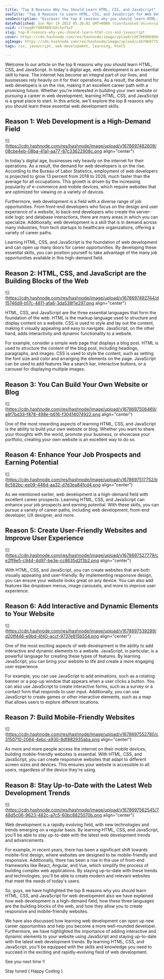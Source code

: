 ```yaml
---
title: "Top 8 Reasons Why You Should Learn HTML, CSS, and JavaScript"
seoTitle: "Top 8 Reasons to Learn HTML, CSS, and JavaScript for Web Development"
seoDescription: "Discover the top 8 reasons why you should learn HTML, CSS, and JavaScript for web development success. From high-demand career opportunities."
datePublished: Sun Mar 19 2023 05:26:02 GMT+0000 (Coordinated Universal Time)
cuid: clfeyg0tf000409lbbr5oftwf
slug: top-8-reasons-why-you-should-learn-html-css-and-javascript
cover: https://cdn.hashnode.com/res/hashnode/image/upload/v1678696696039/0d6ed0fd-165a-440a-a17a-7a1e0b75b6b6.png
ogImage: https://cdn.hashnode.com/res/hashnode/image/upload/v1678697751705/594a6658-79e8-4c7c-979c-020086c3de7c.png
tags: css, javascript, web-development, learning, html5

---
```


Welcome to our article on the top 8 reasons why you should learn HTML, CSS, and JavaScript. In today's digital age, web development is an essential skill to have. The internet has become an integral part of our lives, and businesses rely heavily on it for their operations. As a result, the demand for web developers is on the rise, making it an excellent career path with a promising future. Whether you're interested in building your own website or pursuing a career in web development, learning HTML, CSS, and JavaScript is a great place to start. In this article, we'll explore the top 8 reasons why you should learn these essential web development skills.

## **Reason 1: Web Development is a High-Demand Field**

![](https://cdn.hashnode.com/res/hashnode/image/upload/v1678697482609/08cbe4eb-08ba-41a1-aa77-87c33622908c.png align="center")

In today's digital age, businesses rely heavily on the internet for their operations. As a result, the demand for web developers is on the rise. According to the Bureau of Labor Statistics, employment of web developers is projected to grow 13 percent from 2018 to 2028, much faster than the average for all occupations. This growth is driven by the increasing popularity of e-commerce and mobile devices, which require websites that are optimized for viewing on a variety of devices.

Furthermore, web development is a field with a diverse range of job opportunities. From front-end developers who focus on the design and user experience of a website, to back-end developers who create the server-side logic and database interactions, there are many areas in which you can specialize. Additionally, web development is a skill that is in demand across many industries, from tech startups to healthcare organizations, offering a variety of career paths.

Learning HTML, CSS, and JavaScript is the foundation of web development and can open up many doors for career opportunities. By developing these essential skills, you can position yourself to take advantage of the many job opportunities available in this high-demand field.

## **Reason 2: HTML, CSS, and JavaScript are the Building Blocks of the Web**

![](https://cdn.hashnode.com/res/hashnode/image/upload/v1678697492744/d15746d9-b17c-4811-afa6-3da538f1e297.png align="center")

HTML, CSS, and JavaScript are the three essential languages that form the foundation of the web. HTML is the markup language used to structure and display content on a website. CSS is used to style and lay out the content, making it visually appealing and easy to navigate. JavaScript, on the other hand, adds interactivity and dynamic functionality to a website.

For example, consider a simple web page that displays a blog post. HTML is used to structure the content of the blog post, including headings, paragraphs, and images. CSS is used to style the content, such as setting the font size and color and arranging the elements on the page. JavaScript can be used to add features like a search bar, interactive buttons, or a carousel for displaying multiple images.

## **Reason 3: You Can Build Your Own Website or Blog**

![](https://cdn.hashnode.com/res/hashnode/image/upload/v1678697506469/a8f7bd33-f878-498e-b616-f30414074922.png align="center")

One of the most rewarding aspects of learning HTML, CSS, and JavaScript is the ability to build your own website or blog. Whether you want to share your thoughts with the world, promote your business, or showcase your portfolio, creating your own website is an excellent way to do so.

## **Reason 4: Enhance Your Job Prospects and Earning Potential**

![](https://cdn.hashnode.com/res/hashnode/image/upload/v1678697517752/b8c582bc-ee09-446d-aa32-d7d3ea84fcd4.png align="center")

As we mentioned earlier, web development is a high-demand field with excellent career prospects. Learning HTML, CSS, and JavaScript can enhance your job prospects and earning potential. With these skills, you can pursue a variety of career paths, including web development, front-end developer, UX designer, and more.

## **Reason 5: Create User-Friendly Websites and Improve User Experience**

![](https://cdn.hashnode.com/res/hashnode/image/upload/v1678697527779/ce2ff9e5-c944-4d97-be3e-cc8635d2f3b2.png align="center")

With HTML, CSS, and JavaScript, you can create websites that are both visually appealing and user-friendly. By implementing responsive design, you can ensure your website looks great on any device. You can also add features like dropdown menus, image carousels, and more to improve user experience.

## Reason 6: Add Interactive and Dynamic Elements to Your Website

![](https://cdn.hashnode.com/res/hashnode/image/upload/v1678697539289/d20ff446-e9bd-4f40-accf-9737e815b554.png align="center")

One of the most exciting aspects of web development is the ability to add interactive and dynamic elements to a website. JavaScript, in particular, is a powerful language for creating these types of features. By learning JavaScript, you can bring your website to life and create a more engaging user experience.

For example, you can use JavaScript to add animations, such as a rotating banner or a pop-up window that appears when a user clicks a button. You can also use JavaScript to create interactive forms, such as a survey or a contact form that responds to user input. Additionally, you can use JavaScript to create games or other interactive elements, such as a map that allows users to explore different locations.

## **Reason 7: Build Mobile-Friendly Websites**

![](https://cdn.hashnode.com/res/hashnode/image/upload/v1678697552780/c3150710-2064-4ebc-a930-8df882935aba.png align="center")

As more and more people access the internet on their mobile devices, building mobile-friendly websites is essential. With HTML, CSS, and JavaScript, you can create responsive websites that adapt to different screen sizes and devices. This ensures your website is accessible to all users, regardless of the device they're using.

## **Reason 8: Stay Up-to-Date with the Latest Web Development Trends**

![](https://cdn.hashnode.com/res/hashnode/image/upload/v1678697562545/748d5c06-9623-482c-a7c5-60bc8825070b.png align="center")

Web development is a rapidly evolving field, with new technologies and trends emerging on a regular basis. By learning HTML, CSS, and JavaScript, you'll be able to stay up-to-date with the latest web development trends and advancements.

For example, in recent years, there has been a significant shift towards mobile-first design, where websites are designed to be mobile-friendly and responsive. Additionally, there has been a rise in the use of front-end frameworks like React, Angular, and Vue, which simplify the process of building complex web applications. By staying up-to-date with these trends and technologies, you'll be able to create modern and relevant websites that meet the needs of today's users.

So, guys, we have highlighted the top 8 reasons why you should learn HTML, CSS, and JavaScript for web development also we have explained how web development is a high-demand field, how these three languages are the building blocks of the web, and how they allow you to create responsive and mobile-friendly websites.

We have also discussed how learning web development can open up new career opportunities and help you become a more well-rounded developer. Furthermore, we have highlighted the importance of adding interactive and dynamic elements to your website using JavaScript and staying up-to-date with the latest web development trends. By learning HTML, CSS, and JavaScript, you'll be equipped with the skills and knowledge you need to succeed in the exciting and rapidly-evolving field of web development.

See you next time !!

Stay tuned { Happy Coding }